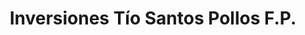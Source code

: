 ---
title: "Inversiones Tío Santos Pollos F.P."
url: /ciudad-guayana-puerto-ordaz/inversiones-tio-santos-pollos-f-p/
shop: comodidad
---